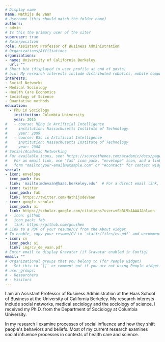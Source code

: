 ```yaml
---
# Display name
name: Mathijs de Vaan
# Username (this should match the folder name)
authors:
- admin
# Is this the primary user of the site?
superuser: true
# Role/position
role: Assistant Professor of Business Administration
# Organizations/Affiliations
organizations:
- name: University of California Berkeley
  url: ""
# Short bio (displayed in user profile at end of posts)
# bio: My research interests include distributed robotics, mobile computing and programmable matter.
interests:
- Social Networks
- Medical Sociology
- Health Care Economics
- Sociology of Science
- Quantative methods
education:
  - PhD in Sociology
    institution: Columbia University
    year: 2015
#   - course: MEng in Artificial Intelligence
#     institution: Massachusetts Institute of Technology
#     year: 2009
#   - course: BSc in Artificial Intelligence
#     institution: Massachusetts Institute of Technology
#     year: 2008
# Social/Academic Networking
# For available icons, see: https://sourcethemes.com/academic/docs/page-builder/#icons
#   For an email link, use "fas" icon pack, "envelope" icon, and a link in the
#   form "mailto:your-email@example.com" or "#contact" for contact widget.
social:
- icon: envelope
  icon_pack: fas
  link: 'mailto:mdevaan@haas.berkeley.edu'  # For a direct email link, use "mailto:test@example.org".
- icon: twitter
  icon_pack: fab
  link: https://twitter.com/MathijsdeVaan
- icon: google-scholar
  icon_pack: ai
  link: https://scholar.google.com/citations?user=vSbBL9kAAAAJ&hl=en
# - icon: github
#   icon_pack: fab
#   link: https://github.com/gcushen
# Link to a PDF of your resume/CV from the About widget.
# To enable, copy your resume/CV to `static/files/cv.pdf` and uncomment the lines below.
- icon: cv
  icon_pack: ai
  link: img/cv_de_vaan.pdf
# Enter email to display Gravatar (if Gravatar enabled in Config)
email: ""
# Organizational groups that you belong to (for People widget)
#   Set this to `[]` or comment out if you are not using People widget.
# user_groups:
# - Researchers
# - Visitors
---
```


I am an Assistant Professor of Business Administration at the Haas School of Business at the University of California Berkeley. My research interests include social networks, medical sociology and the sociology of science. I received my Ph.D. from the Department of Sociology at Columbia University. 

In my research I examine processes of social influence and how they shift people's behaviors and beliefs. Most of my current research examines social influence processes in contexts of health care and science.
